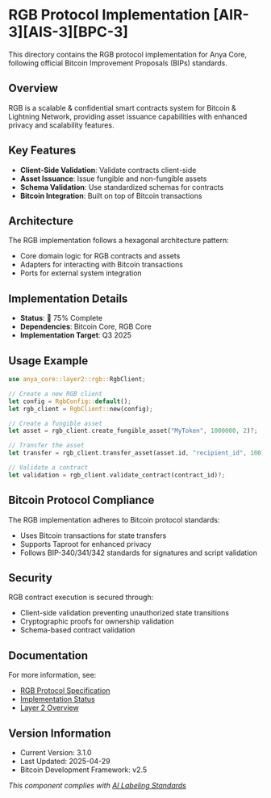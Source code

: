 # RGB Protocol Implementation [AIR-3][AIS-3][BPC-3]

This directory contains the RGB protocol implementation for Anya Core, following official Bitcoin Improvement Proposals (BIPs) standards.

## Overview

RGB is a scalable & confidential smart contracts system for Bitcoin & Lightning Network, providing asset issuance capabilities with enhanced privacy and scalability features.

## Key Features

- **Client-Side Validation**: Validate contracts client-side
- **Asset Issuance**: Issue fungible and non-fungible assets
- **Schema Validation**: Use standardized schemas for contracts
- **Bitcoin Integration**: Built on top of Bitcoin transactions

## Architecture

The RGB implementation follows a hexagonal architecture pattern:

- Core domain logic for RGB contracts and assets
- Adapters for interacting with Bitcoin transactions
- Ports for external system integration

## Implementation Details

- **Status**: 🔄 75% Complete
- **Dependencies**: Bitcoin Core, RGB Core
- **Implementation Target**: Q3 2025

## Usage Example

```rust
use anya_core::layer2::rgb::RgbClient;

// Create a new RGB client
let config = RgbConfig::default();
let rgb_client = RgbClient::new(config);

// Create a fungible asset
let asset = rgb_client.create_fungible_asset("MyToken", 1000000, 2)?;

// Transfer the asset
let transfer = rgb_client.transfer_asset(asset.id, "recipient_id", 100)?;

// Validate a contract
let validation = rgb_client.validate_contract(contract_id)?;
```

## Bitcoin Protocol Compliance

The RGB implementation adheres to Bitcoin protocol standards:

- Uses Bitcoin transactions for state transfers
- Supports Taproot for enhanced privacy
- Follows BIP-340/341/342 standards for signatures and script validation

## Security

RGB contract execution is secured through:

- Client-side validation preventing unauthorized state transitions
- Cryptographic proofs for ownership validation
- Schema-based contract validation

## Documentation

For more information, see:

- [RGB Protocol Specification](https://rgb-org.github.io/spec/)
- [Implementation Status](../../../../docs/IMPLEMENTATION_MILESTONES.md)
- [Layer 2 Overview](../../../../docs/architecture/OVERVIEW.md)

## Version Information

- Current Version: 3.1.0
- Last Updated: 2025-04-29
- Bitcoin Development Framework: v2.5

*This component complies with [AI Labeling Standards](../../../../docs/AI_LABELING.md)* 